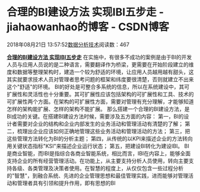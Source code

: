 
# 合理的BI建设方法 实现IBI五步走 - jiahaowanhao的博客 - CSDN博客


2018年08月21日 13:57:52[数据分析技术](https://me.csdn.net/jiahaowanhao)阅读数：467


**[合理的BI建设方法 实现IBI五步走](http://cda.pinggu.org/view/26433.html)**
在实施中，有很多不成功的案例是由于BI的开发人员与应用人员说的是二种语言，需要翻译作为桥梁，更需要在开始阶段建立的维度和数据等整理架构时，建造一个较为舒适的环境，让应用人员越用越有甜头，这其实就要求技术人员对管理者思考问题的框架和纬度要很清楚，否则就建立不出来这个"舒适"的环境。
BI的好处是可整合多系统的信息，所以在系统建设中，其可扩展性和灵活性也十分重要。其可扩展性应该包括架构的可扩展性和工具、技术的可扩展性两个方面。在架构的可扩展性方面，需要对管理有充分理解，才能够知道怎样的架构能扩展、怎样的架构不能扩展。
那么搭建一个合理的BI建设方法，是BI成功的关键。在搭建BI建设方法时候，需要涉及五方面的内容：
第一，BI的设计者需要对企业的结构和企业内部发生的业务活动和管理活动有清楚的了解；
第二，梳理出企业应该如何正确地管理这些业务活动和管理活动的方法；
第三，把这些管理方法转化为BI的分析主题；
第四，从传统的以KPI来描述企业的方法转向用关键状态指标"KSI"来描述企业运行状态；
第五，把建设BI转化为建设IBI。
BI是商业智能，而IBI是指综合各商业智能系统，相比而言，IBI在内容上，能够全面支持企业的所有经营管理活动。在功能上，从主要支持分析人员使用，转向主要支持各级、各类管理及决策者使用。在智慧的程度上，从仅仅包含一些过程分析的"智慧"，到融合系统、先进的企业管理思想和最佳管理实践，进而能够对管理活动和管理者具有引领和提升作用，即有思想的BI


